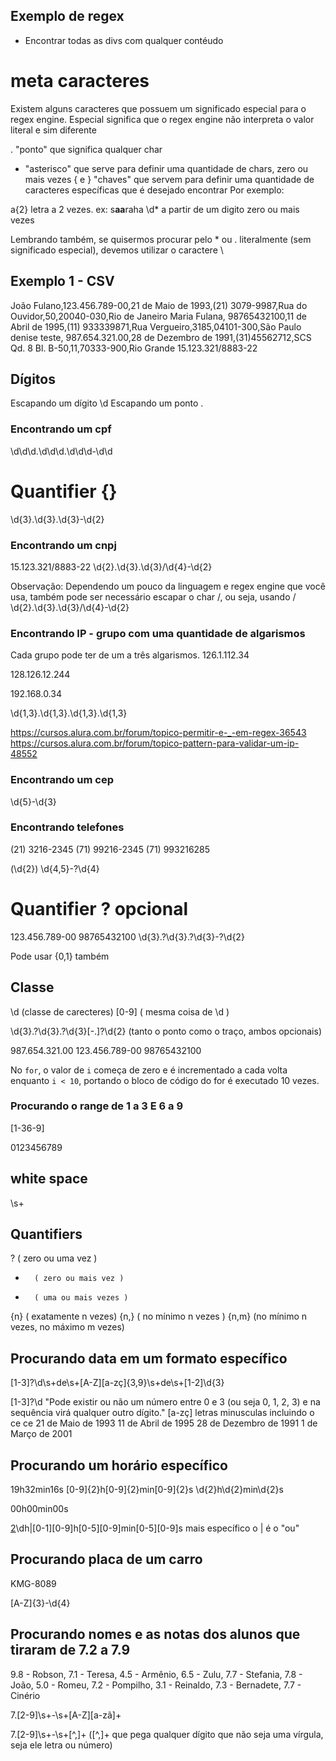 ## Exemplo de regex
- Encontrar todas as divs com qualquer contéudo
<div .*>


# meta caracteres

Existem alguns caracteres que possuem um significado especial para o regex engine. Especial significa que o regex engine não interpreta o valor literal e sim diferente

. "ponto" que significa qualquer char
* "asterisco" que serve para definir uma quantidade de chars, zero ou mais vezes
{ e }  "chaves" que servem para definir uma quantidade de caracteres específicas que é desejado encontrar
Por exemplo:

a{2} letra a 2 vezes. ex: s**aa**raha
\d* a partir de um digito zero ou mais vezes

Lembrando também, se quisermos procurar pelo * ou . literalmente (sem significado especial), devemos utilizar o caractere \

## Exemplo 1 - CSV
João Fulano,123.456.789-00,21 de Maio de 1993,(21) 3079-9987,Rua do Ouvidor,50,20040-030,Rio de Janeiro
Maria Fulana, 98765432100,11 de Abril de 1995,(11) 933339871,Rua Vergueiro,3185,04101-300,São Paulo
denise teste, 987.654.321.00,28 de Dezembro de 1991,(31)45562712,SCS Qd. 8 Bl. B-50,11,70333-900,Rio Grande
15.123.321/8883-22

## Dígitos
Escapando um dígito
\d 
Escapando um ponto
\.

### Encontrando um cpf
\d\d\d\.\d\d\d\.\d\d\d-\d\d

# Quantifier {}
\d{3}\.\d{3}\.\d{3}-\d{2}


### Encontrando um cnpj
15.123.321/8883-22
\d{2}\.\d{3}\.\d{3}/\d{4}-\d{2}

Observação: Dependendo um pouco da linguagem e regex engine que você usa, também pode ser necessário escapar o char /, ou seja, usando \/
\d{2}\.\d{3}\.\d{3}\/\d{4}-\d{2}

### Encontrando IP - grupo com uma quantidade de algarismos
Cada grupo pode ter de um a três algarismos.
126.1.112.34

128.126.12.244

192.168.0.34

\d{1,3}\.\d{1,3}\.\d{1,3}\.\d{1,3}

https://cursos.alura.com.br/forum/topico-permitir-e-_-em-regex-36543
https://cursos.alura.com.br/forum/topico-pattern-para-validar-um-ip-48552

### Encontrando um cep
\d{5}-\d{3}

### Encontrando telefones
(21) 3216-2345
(71) 99216-2345
(71) 993216285

\(\d{2}\) \d{4,5}-?\d{4}

# Quantifier ? opcional
123.456.789-00
98765432100
\d{3}\.?\d{3}\.?\d{3}-?\d{2}

Pode usar {0,1} também

## Classe
\d (classe de carecteres)
[0-9] ( mesma coisa de \d )

\d{3}\.?\d{3}\.?\d{3}[-.]?\d{2}    (tanto o ponto como o traço, ambos opcionais)

987.654.321.00
123.456.789-00
98765432100


No <code>for</code>, o valor de <code>i</code> começa de zero e é incrementado a cada volta enquanto <code>i < 10</code>, portando o bloco de código do for é executado 10 vezes.

### Procurando o range de 1 a 3 E 6 a 9
[1-36-9]

0123456789

## white space
\s+

## Quantifiers
?       ( zero ou uma vez )
*       ( zero ou mais vez )
+       ( uma ou mais vezes )

{n}     ( exatamente n vezes)
{n,}    ( no mínimo n vezes )
{n,m}   (no mínimo n vezes, no máximo m vezes)

## Procurando data em um formato específico
[1-3]?\d\s+de\s+[A-Z][a-zç]{3,9}\s+de\s+[1-2]\d{3}

[1-3]?\d "Pode existir ou não um número entre 0 e 3 (ou seja 0, 1, 2, 3) e na sequência virá qualquer outro dígito."
[a-zç] letras minusculas incluindo o ce ce
21 de Maio de 1993
11 de Abril de 1995
28 de Dezembro de 1991
1 de Março de 2001

## Procurando um horário específico
19h32min16s
[0-9]{2}h[0-9]{2}min[0-9]{2}s
\d{2}h\d{2}min\d{2}s

00h00min00s

[2](?=[0-3])\dh|[0-1][0-9]h[0-5][0-9]min[0-5][0-9]s
mais específico o | é o "ou"

## Procurando placa de um carro
KMG-8089

[A-Z]{3}-\d{4}

## Procurando nomes e as notas dos alunos que tiraram de 7.2 a 7.9
9.8 - Robson, 7.1 - Teresa, 4.5 - Armênio, 6.5 - Zulu, 7.7 - Stefania, 7.8 - João, 5.0 - Romeu, 7.2 - Pompilho, 3.1 - Reinaldo, 7.3 - Bernadete, 7.7 - Cinério 

7\.[2-9]\s+-\s+[A-Z][a-zã]+

7\.[2-9]\s+-\s+[^,]+ ([^,]+ que pega qualquer dígito que não seja uma vírgula, seja ele letra ou número)